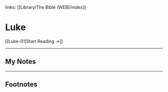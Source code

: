 links: [[Library/The Bible (WEB)/index]]
# Luke

[[Luke-01|Start Reading →]]

---
## My Notes

---
## Footnotes